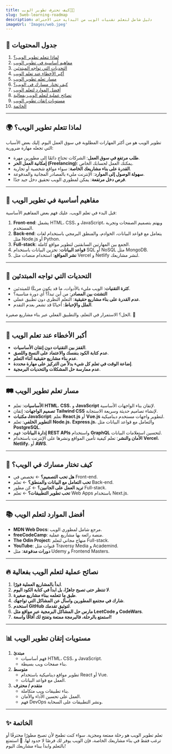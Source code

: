 ```yaml
---
title: كيف تحترف تطوير الويب👨‍💻
slug: 5web-learning-roadmap
description: دليل شامل لتعلم تقنيات الويب من البداية حتى الاحتراف
imageUrl: 'Images/web.jpeg'
---
```


## 📌 جدول المحتويات

1. [لماذا تتعلم تطوير الويب؟](#لماذا-تتعلم-تطوير-الويب)
2. [مفاهيم أساسية في تطوير الويب](#مفاهيم-أساسية-في-تطوير-الويب)
3. [التحديات التي تواجه المبتدئين](#التحديات-التي-تواجه-المبتدئين)
4. [أكبر الأخطاء عند تعلم الويب](#أكبر-الأخطاء-عند-تعلم-الويب)
5. [مسار تعلم تطوير الويب](#مسار-تعلم-تطوير-الويب)
6. [كيف تختار مسارك في الويب؟](#كيف-تختار-مسارك-في-الويب)
7. [أفضل الموارد لتعلم الويب](#أفضل-الموارد-لتعلم-الويب)
8. [نصائح عملية لتعلم الويب بفعالية](#نصائح-عملية-لتعلم-الويب-بفعالية)
9. [مستويات إتقان تطوير الويب](#مستويات-إتقان-تطوير-الويب)
10. [الخاتمة](#الخاتمة)

---

## 🌍 لماذا تتعلم تطوير الويب؟

تطوير الويب هو من أكثر المهارات المطلوبة في سوق العمل اليوم. إليك بعض الأسباب التي تجعله مهارة ضرورية:

- **طلب مرتفع في سوق العمل**: الشركات تحتاج دائمًا إلى مطورين مهرة.
- **إمكانية العمل الحر (Freelancing)**: يمكنك العمل لحسابك الخاص.
- **القدرة على بناء مشاريعك الخاصة**: سواء مواقع شخصية أو تجارية.
- **سهولة الوصول إلى الموارد**: الإنترنت مليء بالمصادر المجانية والمدفوعة.
- **فرص دخل مرتفعة**: يمكن لمطوري الويب تحقيق دخل جيد جدًا.

---

## 🎯 مفاهيم أساسية في تطوير الويب

قبل البدء في تعلم الويب، عليك فهم بعض المفاهيم الأساسية:

1. **Front-end**: يشمل HTML، CSS، و JavaScript، ويهتم بتصميم الصفحات وتجربة المستخدم.
2. **Back-end**: يتعامل مع قواعد البيانات، الخوادم، والمنطق البرمجي باستخدام لغات مثل Node.js أو Python.
3. **Full-stack**: الجمع بين المهارتين السابقتين لتطوير مواقع كاملة.
4. **قواعد البيانات**: تخزين البيانات باستخدام SQL أو NoSQL مثل MongoDB.
5. **نشر المواقع**: استخدام منصات مثل Vercel و Netlify لنشر مشاريعك.

---

## 🚧 التحديات التي تواجه المبتدئين

- **كثرة التقنيات**: الويب مليء بالأدوات، ما قد يكون مربكًا للمبتدئين.
- **التشتت بين المصادر**: من أين تبدأ؟ أي دورة مناسبة؟
- **عدم القدرة على بناء مشاريع حقيقية**: التعلم النظري دون تطبيق عملي.
- **الملل والإحباط**: أحيانًا قد تشعر بعدم التقدم.

الحل؟ الاستمرار في التعلم، والتطبيق الفعلي عبر بناء مشاريع صغيرة. 🚀

---

## 🚫 أكبر الأخطاء عند تعلم الويب

- **القفز بين التقنيات دون إتقان الأساسيات**.
- **عدم كتابة الكود بنفسك والاعتماد على النسخ واللصق**.
- **عدم بناء مشاريع حقيقية أثناء التعلم**.
- **إضاعة الوقت في تعلم كل شيء بدلاً من التركيز على مهارة محددة**.
- **عدم ممارسة حل المشكلات والتحديات البرمجية**.

---

## 🛤️ مسار تعلم تطوير الويب

- **الأساسيات**: تعلم **HTML**، **CSS**، و **JavaScript** لإتقان بناء الواجهات الأساسية.
- **تصميم الواجهات**: إتقان **Tailwind CSS** لإنشاء تصاميم حديثة وسريعة الاستجابة.
- **مكتبات JavaScript**: تعلم **React.js** أو **Vue.js** لتطوير واجهات مستخدم ديناميكية.
- **التطوير الخلفي**: تعلم **Node.js**، **Express.js**، والتعامل مع قواعد البيانات مثل **PostgreSQL**.
- **إدارة البيانات**: فهم **REST APIs** واستخدام **GraphQL** لتحسين استعلامات البيانات.
- **الأمان والنشر**: تعلم كيفية تأمين المواقع ونشرها على الإنترنت باستخدام **Vercel**، **Netlify**، أو **AWS**.

---

## 🤔 كيف تختار مسارك في الويب؟

- **هل تحب التصميم؟** ← تخصص في Front-end.
- **تحب التعامل مع البيانات والمنطق؟** ← تعلم Back-end.
- **تريد العمل على الجانبين؟** ← كن مطور Full-stack.
- **تحب تطوير التطبيقات؟** ← تعلم Web Apps باستخدام Next.js.

---

## 📚 أفضل الموارد لتعلم الويب

- **MDN Web Docs**: مرجع شامل لمطوري الويب.
- **freeCodeCamp**: منصة رائعة بها مشاريع عملية.
- **The Odin Project**: منهاج مجاني لتعلم Full-stack.
- **YouTube**: قنوات مثل Traversy Media و Academind.
- **دورات مدفوعة**: مثل Udemy و Frontend Masters.

---

## 🔥 نصائح عملية لتعلم الويب بفعالية

1. **ابدأ بالمشاريع العملية فورًا**.
2. **لا تنتظر حتى تصبح جاهزًا، بل ابدأ في كتابة الكود اليوم**.
3. **طبق ما تتعلمه ببناء مشاريع صغيرة**.
4. **شارك في مجتمع المطورين واسأل عن المشاكل التي تواجهك**.
5. **استخدم GitHub لتوثيق تقدمك**.
6. **مارس حل المشاكل البرمجية عبر مواقع مثل LeetCode و CodeWars**.
7. **استمتع بالرحلة، فالبرمجة ممتعة وتفتح لك آفاقًا واسعة!**

---

## 📊 مستويات إتقان تطوير الويب

1. **مبتدئ**
   - فهم أساسيات HTML، CSS، و JavaScript.
   - بناء صفحات ويب بسيطة.
2. **متوسط**
   - تطوير مواقع ديناميكية باستخدام React أو Vue.
   - العمل مع قواعد البيانات.
3. **متقدم / محترف**
   - بناء تطبيقات ويب متكاملة.
   - العمل على تحسين الأداء والأمان.
   - فهم DevOps ونشر التطبيقات على السحابة.

---

## ✨ الخاتمة

تعلم تطوير الويب هو رحلة ممتعة ومجزية. سواء كنت تطمح لأن تصبح مطورًا محترفًا أو ترغب فقط في بناء مشاريعك الخاصة، فإن الويب يوفر لك فرصًا لا حدود لها. 🚀 استمتع بالتعلم وابدأ ببناء مشاريعك اليوم!
